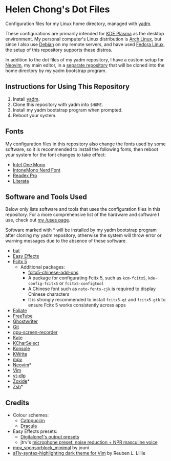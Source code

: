 # Helen Chong's Dot Files

Configuration files for my Linux home directory, managed with [yadm](https://yadm.io/).

These configurations are primarily intended for [KDE Plasma](https://kde.org/plasma-desktop/) as the desktop environment. My personal computer's Linux distribution is [Arch Linux](https://archlinux.org/), but since I also use [Debian](https://www.debian.org/) on my remote servers, and have used [Fedora Linux](https://www.fedoraproject.org/), the setup of this repository supports these distros.

In addition to the dot files of my yadm repository, I have a custom setup for [Neovim](https://neovim.io/), my main editor, in a [separate repository](https://git.helenchong.dev/helenchong/LazyVim) that will be cloned into the home directory by my yadm bootstrap program.

## Instructions for Using This Repository

1. Install [yadm](https://yadm.io/).
2. Clone this repository with yadm into `$HOME`.
3. Install my yadm bootstrap program when prompted.
4. Reboot your system.

## Fonts

My configuration files in this repository also change the fonts used by some software, so it is recommended to install the following fonts, then reboot your system for the font changes to take effect:

- [Intel One Mono](https://www.intel.com/content/www/us/en/company-overview/one-monospace-font.html)
- [IntoneMono Nerd Font](https://www.nerdfonts.com/font-downloads)
- [Readex Pro](https://fonts.google.com/specimen/Readex+Pro)
- [Literata](https://fonts.google.com/specimen/Literata)

## Software and Tools Used

Below only lists software and tools that uses the configuration files in this repository. For a more comprehensive list of the hardware and software I use, check out [my /uses page](https://helenchong.dev/uses/).

Software marked with * will be installed by my yadm bootstrap program after cloning my yadm repository, otherwise the system will throw error or warning messages due to the absence of these software.

- [bat](https://github.com/sharkdp/bat)
- [Easy Effects](https://github.com/wwmm/easyeffects)
- [Fcitx 5](https://fcitx-im.org/)
    - Additional packages:
        - [fcitx5-chinese-add-ons](https://github.com/fcitx/fcitx5-chinese-addons)
        - A package for configurating Fcitx 5, such as `kcm-fcitx5`, `kde-config-fcitx5` or `fcitx5-configtool`
        - A Chinese font such as `noto-fonts-cjk` is required to display Chinese characters
        - It is strongly recommended to install `fcitx5-qt` and `fcitx5-gtk` to ensure Fcitx 5 works consistently across apps
- [Foliate](https://johnfactotum.github.io/foliate/)
- [FreeTube](https://freetubeapp.io/)
- [Ghostwriter](https://ghostwriter.kde.org/)
- [Git](https://git-scm.com/)
- [gpu-screen-recorder](https://git.dec05eba.com/gpu-screen-recorder/about/)
- [Kate](https://kate-editor.org/)
- [KCharSelect](https://apps.kde.org/kcharselect/)
- [Konsole](https://konsole.kde.org/)
- [KWrite](https://apps.kde.org/kwrite/)
- [mpv](https://mpv.io/)
- [Neovim](https://neovim.io/)*
- [Vim](https://www.vim.org/)
- [yt-dlp](https://github.com/yt-dlp/yt-dlp)
- [Zoxide](https://github.com/ajeetdsouza/zoxide)*
- [Zsh](https://www.zsh.org/)*

## Credits

- Colour schemes:
    - [Catppuccin](https://catppuccin.com/)
    - [Dracula](https://draculatheme.com/)
- Easy Effects presets:
    - [Digitalone1's output presets](https://github.com/Digitalone1/EasyEffects-Presets)
    - jtrv's [microphone preset: noise reduction + NPR masculine voice](https://gist.github.com/jtrv/47542c8be6345951802eebcf9dc7da31)
- [mpv_sponsorblock_minimal](https://codeberg.org/jouni/mpv_sponsorblock_minimal) by jouni
- [a11y-syntax-highlighting dark theme for Vim](https://github.com/ericwbailey/a11y-syntax-highlighting/blob/main/dist/vim/a11y-dark.vim) by Reuben L. Lillie
